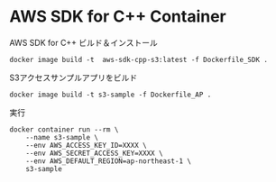 # AWS SDK for C++ Container

AWS SDK for C++ ビルド＆インストール
```
docker image build -t  aws-sdk-cpp-s3:latest -f Dockerfile_SDK .
```

S3アクセスサンプルアプリをビルド
```
docker image build -t s3-sample -f Dockerfile_AP .
```

実行
```
docker container run --rm \
    --name s3-sample \
    --env AWS_ACCESS_KEY_ID=XXXX \
    --env AWS_SECRET_ACCESS_KEY=XXXX \
    --env AWS_DEFAULT_REGION=ap-northeast-1 \
    s3-sample
```

